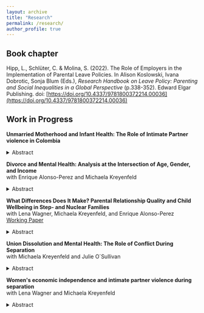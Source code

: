 ```yaml
---
layout: archive
title: "Research"
permalink: /research/
author_profile: true
---
```

## Book chapter

Hipp, L., Schlüter, C. & Molina, S. (2022). The Role of Employers in the Implementation
of Parental Leave Policies. In Alison Koslowski, Ivana Dobrotic, Sonja
Blum (Eds.), *Research Handbook on Leave Policy: Parenting and Social Inequalities
in a Global Perspective* (p.338-352). Edward Elgar Publishing. doi: [https://doi.org/10.4337/9781800372214.00036](https://doi.org/10.4337/9781800372214.00036)

## Work in Progress

**Unmarried Motherhood and Infant Health: The Role of Intimate Partner violence in Colombia**

<details>
  <summary>Abstract</summary>
  
Research has shown that growing family diversity, including motherhood among unmarried women, is associated with child well-being. However, little is known about whether and how intimate partner violence (IPV) relates to family diversity and child outcomes. Colombia is an ideal case to study these relationships due to its high prevalence of unmarried motherhood and the large fraction of women affected by IPV. I study the association between mother's partnership status and low birth weight and examine the role of physical IPV during pregnancy in this relationship. The study draws from the Colombian Demographic and Health Surveys data (2000, 2005, 2010, 2015) and selects mothers with children aged 0–1 who are married, cohabiting, separated, or never in a union. Descriptive analysis shows trends across time in the partnership status of women with newborn children, and logistic regression models estimate how mother's partnership status is associated with low birth weight and how IPV during pregnancy affects this relationship. There is a steep increase in unmarried motherhood over time. Further, separated and cohabiting mothers are more likely than married mothers to experience IPV during pregnancy. Still, cohabitees' levels of IPV are decreasing across the observation period to become more like those of married women. IPV explains some differences in low birth weight between separated and married mothers but not among cohabitees and married mothers. The paper highlights the relevance of IPV – and, more generally, past partnership quality – when analyzing a mother's partnership status and its links to child outcomes. 

</details>

**Divorce and Mental Health: Analysis at the Intersection of Age, Gender, and Income**<br>with Enrique Alonso-Perez and Michaela Kreyenfeld<br>

<details>
  <summary>Abstract</summary>

This paper examines how divorce relates to mental health, and how this association is stratified by gender, age, and individual income. Data is drawn from German register data, which includes marital histories of divorcees and diagnosed health outcomes. The analytical sample includes persons aged 30-59 in 2015 (n=23,426,639). We employ a Multilevel Analysis of Individual Heterogeneity and Discriminatory Accuracy (MAIHDA) in which the outcome variable is the annual incidence of mental disease diagnosis to compare the patterns of the newly divorced (divorced for less than four years) to the patterns of the never divorced. The analysis helps to identify high-risk populations along the age-gender-income spectrum. Compared to the never divorced, we find a very strong age gradient among newly divorced women. While age seems to be a general risk factor, the small group of women with a very high income face a relatively low risk of receiving a mental disease diagnosis. Among men, older and low-income males are at particularly high risk of being diagnosed with a mental disease.

</details>

**What Differences Does It Make? Parental Relationship Quality and Child Wellbeing in Step- and Nuclear Families**<br>with Lena Wagner, Michaela Kreyenfeld, and Enrique Alonso-Perez<br>
[Working Paper](https://osf.io/preprints/socarxiv/tzdvw)

<details>
  <summary>Abstract</summary>
  
A large body of research addresses whether and how parental partnership quality affects child wellbeing. While much of this research has focused on nuclear families, less is known about patterns in stepfamilies. This study adopts a dyadic perspective to explore how parental partnership quality relates to the wellbeing of children living with both biological parents versus those with a biological parent and a stepparent. We apply multivariable linear regression and a mediation analysis on longitudinal data from the German Panel Analysis of Intimate Relationships and Family Dynamics (pairfam) to understand the relationship between family structure, step- and biological parent’s partnership quality and children’s self-reported wellbeing, operationalised over the Strength and Difficulties questionnaire (SDQ-scores). The analytical sample includes children who live in heterosexual couple households (n=1,781). We differentiate two separate dimensions of parental partnership quality, namely the frequency of conflict and esteem between the (step-)parents. Results show that children living with a stepparent exhibit higher total difficulties score compared to children living with both their biological parents. However, parental conflict occurs less and esteem more frequently in stepfamilies than in nuclear families. Mediation analysis indicates that partnership quality partially mediates the impact of family structure on SDQ scores. Our analysis suggests that the negative effect of living with stepparents on children’s socio-emotional wellbeing is slightly mitigated by increased parental esteem and lower conflict in these unions. 

</details>

**Union Dissolution and Mental Health: The Role of Conflict During Separation**<br>with Michaela Kreyenfeld and Julie O´Sullivan<br>

<details>
  <summary>Abstract</summary>
  
This paper uses longitudinal data from the German Family Panel (pairfam) to examine the relationship between separation and parental mental health (N=2,338). The outcome variable is depression, measured with the State-Trait Depression Scale (scale range zero to 30). We use fixed-effects regressions to address the question of how depression levels compare before and after separation with a matched control group. We further investigate differences in depression trajectories by gender and partnership quality. Undergoing a separation increases depression levels, but trajectories vary depending on gender and partnership quality. Depression levels gradually increase starting one year before separation among men in high-quality partnerships. Women who separate from a low-quality partnership have increased depression levels only one year before separation, suggesting that separation can be an escape route from dysfunctional relationships. 

</details>

**Women's economic independence and intimate partner violence during separation** <br>with Lena Wagner and Michaela Kreyenfeld<br>

<details>
  <summary>Abstract</summary>
  
A growing number of studies have addressed the issue of intimate partner violence (IPV). While some studies have suggested that women's economic independence reduces the risk of IPV, the empirical evidence is still inconclusive. In particular, little is known about the factors that increase or reduce the likelihood of experiencing physical IPV during the separation process. We use data from the German Family Panel (pairfam) for the years 2009-2022. The analytical sample consists of women who went through a separation since the last interview (n=789 person-years). We use logistic regression models to examine the determinants of the risks of physical IPV during separation. We find that mothers with minor children are at strongly elevated risk of physical IPV during separation controlling for key sociodemographic characteristics. Low education as well as non-employment increases risks of physical IPV during separation for mothers and non-mothers. However, non-employment is a particular risk factor for lower educated mothers. Divorce and separation, especially when minor children are involved, can be a highly stressful time when partner conflict escalates and, in some cases, culminates in violence against the partner. This paper highlights the importance of maternal labor market integration and economic independence as a lever to reduce physical IPV and conflict during separation.

</details>
